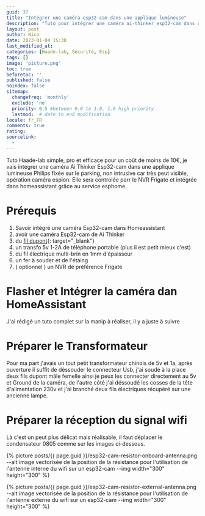 ```yaml
---
guid: 37
title: "Intégrer une caméra esp32-cam dans une applique lumineuse"
description: "Tuto pour intégrer une caméra ai-thinker esp32-cam dans une applique lumineuse de garage en mode spycam pour moins de 10€"
layout: post
author: Nico
date: 2023-01-04 15:38
last_modified_at: 
categories: [Haade-lab, Sécurité, Esp]
tags: []
image: 'picture.png'
toc: true
beforetoc: ''
published: false
noindex: false
sitemap:
  changefreq: 'monthly'
  exclude: 'no'
  priority: 0.5 #between 0.0 to 1.0, 1.0 high priority
  lastmod:  # date to end modification
locale: fr_FR
comments: true
rating:  
sourcelink:
  - 
---
```


Tuto Haade-lab simple, pro et efficace pour un coût de moins de 10€, je vais intégrer une caméra Ai Thinker Esp32-cam dans une applique lumineuse Philips fixée sur le parking, non intrusive car très peut visible, opération caméra espion. Elle sera controlée parr le NVR Frigate et intégrée dans homeassistant grâce au service esphome.

# Prérequis
1. Savoir intégré une caméra Esp32-cam dans Homeassistant
2. avoir une caméra Esp32-cam de Ai Thinker
3. du [fil dupont](https://s.click.aliexpress.com/e/_DEa3QnV){: target="_blank"}
4. un transfo 5v 1-2A de téléphone portable (plus il est petit mieux c'est)
5. du fil électrique multi-brin en 1mm d'épaisseur
6. un fer à souder et de l'étaing
7. ( optionnel ) un NVR de préférence Frigate

# Flasher et Intégrer la caméra dan HomeAssistant

J'ai rédigé un tuto complet sur la manip à réaliser, il y a juste à suivre

# Préparer le Transformateur

Pour ma part j'avais un tout petit transformateur chinois de 5v et 1a, après ouverture il suffit de déssouder le connecteur Usb, j'ai soudé à la place deux fils dupont mâle femelle ainsi je peux les connecter directement au 5v et Ground de la caméra, de l'autre côté j'ai déssoudé les cosses de la tête d'alimentation 230v et j'ai branché deux fils électriques récupéré sur une ancienne lampe.

# Préparer la réception du signal wifi

Là c'est un peut plus délicat mais réalisable, il faut déplacer le condensateur 0805 comme sur les images ci-dessous.

{% picture posts/{{ page.guid }}/esp32-cam-resistor-onboard-antenna.png --alt image vectorisée de la position de la résistance pour l'utilisation de l'antenne interne du wifi sur un esp32-cam --img width="300" height="300" %}

{% picture posts/{{ page.guid }}/esp32-cam-resistor-external-antenna.png --alt image vectorisée de la position de la résistance pour l'utilisation de l'antenne externe du wifi sur un esp32-cam --img width="300" height="300" %}

